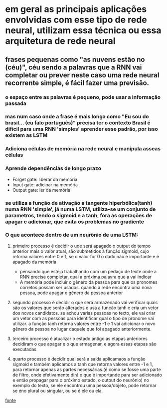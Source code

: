 # em geral as principais aplicações envolvidas com esse tipo de rede neural, utilizam essa técnica ou essa arquitetura de rede neural

## frases pequenas como "as nuvens estão no (céu)", céu sendo a palavras que a RNN vai completar ou prever neste caso uma rede neural recorrente simple, é fácil fazer uma previsão.

### o espaço entre as palavras é pequeno, pode usar a informação passada

### mas num caso onde a frase é mais longa como "Eu sou do brasil... (eu falo português)" precisa ter o contexto Brasil é difícil para uma RNN 'simples' aprender esse padrão, por isso existem as LSTM

### Adiciona células de memória na rede neural e manipula asseas células

### Aprende dependências de longo prazo

- Forget gate: liberar da memória
- Input gate: adicinar na memória
- Output gate: ler da memória

### se utiliza a função de ativação a tangente hiperbólica(tanh) numa RNN 'simple', já numa LSTM, utiliza-se um conjunto de parametros, tendo o sigmoid e a tanh, fora as operações de apagar e adicionar, que evita os problemas no gradiente

### O que acontece dentro de um neurônio de uma LSTM:

1. primeiro processo é decidir o uqe será apagado
    o output do tempo anterior mais o valor atual, são submetidos à função sigmoid,
    cujo retorna valores entre 0 e 1, se o valor for 0 o dado não é importante e é apagado da memória
    - pensando  que esteja trabalhando com um pedaço de texte onde a RNN precisa completar, 
    qual a próxima palavra que a vai indicar
    - A memória pode incluir o gênero da pessoa para que os pronomes corretos possam ser usados.
        quando a rede encontra uma nova pessoa, pode apagar o gênero da pessoa anterior

2. segundo processo é decidir o que será armazenado
    vai verificar quais são os valores que serão alterados e usa a função tanh e cria um vetor dos 
    novos candidatos.
    se achou varias pessoas no texto, ele vai criar um vetor com as pessoas para 
    identificar qual o tipo de pronome vai utilizar.
    a função tanh retorna valores entre -1 e 1
    vai adicionar o novo gênero da pessoa no lugar daquele que foi apagado anteriormente.

3. terceiro processo é atualizar o estado antigo
    as etapas anteriores decidiram o que apagar e o que armagenar, e agora essas etapas são executadas

4. quarto processo é decidir qual será a saída
    aplicamaos a função sigmoid e também aplicamos a tanh que retorna valores entre -1 e 1,
    para retornar apenas as partes necessárias.(é como se fosse uma parte de filtro,
     onde efetivamente dirá o que é importande para ser adicionado e
      então propagar para o próximo estado, o output do neurônio)
      no exemplo do texto, se ele encontrou uma pessoa/objeto,
      pode retornar se éno plural ou singular, ou se é ele ou ela.


[fonte](https://colah.github.io/posts/2015-08-Understanding-LSTMs/)
